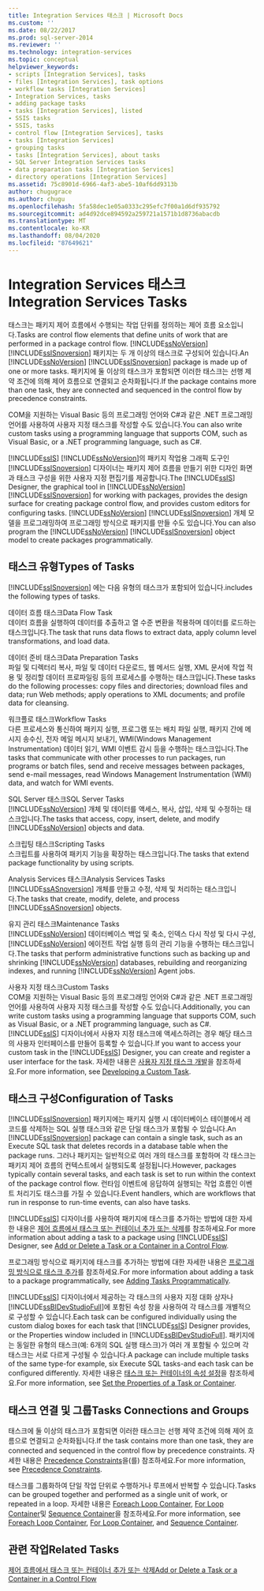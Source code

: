 ```yaml
---
title: Integration Services 태스크 | Microsoft Docs
ms.custom: ''
ms.date: 08/22/2017
ms.prod: sql-server-2014
ms.reviewer: ''
ms.technology: integration-services
ms.topic: conceptual
helpviewer_keywords:
- scripts [Integration Services], tasks
- files [Integration Services], task options
- workflow tasks [Integration Services]
- Integration Services, tasks
- adding package tasks
- tasks [Integration Services], listed
- SSIS tasks
- SSIS, tasks
- control flow [Integration Services], tasks
- tasks [Integration Services]
- grouping tasks
- tasks [Integration Services], about tasks
- SQL Server Integration Services tasks
- data preparation tasks [Integration Services]
- directory operations [Integration Services]
ms.assetid: 75c8901d-6966-4af3-abe5-10af6dd9313b
author: chugugrace
ms.author: chugu
ms.openlocfilehash: 5fa58dec1e05a0333c295efc7f00a1d6df935792
ms.sourcegitcommit: ad4d92dce894592a259721a1571b1d8736abacdb
ms.translationtype: MT
ms.contentlocale: ko-KR
ms.lasthandoff: 08/04/2020
ms.locfileid: "87649621"
---
```

# <a name="integration-services-tasks"></a><span data-ttu-id="ae463-102">Integration Services 태스크</span><span class="sxs-lookup"><span data-stu-id="ae463-102">Integration Services Tasks</span></span>
  <span data-ttu-id="ae463-103">태스크는 패키지 제어 흐름에서 수행되는 작업 단위를 정의하는 제어 흐름 요소입니다.</span><span class="sxs-lookup"><span data-stu-id="ae463-103">Tasks are control flow elements that define units of work that are performed in a package control flow.</span></span> <span data-ttu-id="ae463-104">[!INCLUDE[ssNoVersion](../../includes/ssnoversion-md.md)] [!INCLUDE[ssISnoversion](../../includes/ssisnoversion-md.md)] 패키지는 두 개 이상의 태스크로 구성되어 있습니다.</span><span class="sxs-lookup"><span data-stu-id="ae463-104">An [!INCLUDE[ssNoVersion](../../includes/ssnoversion-md.md)] [!INCLUDE[ssISnoversion](../../includes/ssisnoversion-md.md)] package is made up of one or more tasks.</span></span> <span data-ttu-id="ae463-105">패키지에 둘 이상의 태스크가 포함되면 이러한 태스크는 선행 제약 조건에 의해 제어 흐름으로 연결되고 순차화됩니다.</span><span class="sxs-lookup"><span data-stu-id="ae463-105">If the package contains more than one task, they are connected and sequenced in the control flow by precedence constraints.</span></span>  
  
 <span data-ttu-id="ae463-106">COM을 지원하는 Visual Basic 등의 프로그래밍 언어와 C#과 같은 .NET 프로그래밍 언어를 사용하여 사용자 지정 태스크를 작성할 수도 있습니다.</span><span class="sxs-lookup"><span data-stu-id="ae463-106">You can also write custom tasks using a programming language that supports COM, such as Visual Basic, or a .NET programming language, such as C#.</span></span>  
  
 <span data-ttu-id="ae463-107">[!INCLUDE[ssIS](../../includes/ssis-md.md)] [!INCLUDE[ssNoVersion](../../includes/ssnoversion-md.md)]의 패키지 작업용 그래픽 도구인 [!INCLUDE[ssISnoversion](../../includes/ssisnoversion-md.md)] 디자이너는 패키지 제어 흐름을 만들기 위한 디자인 화면과 태스크 구성을 위한 사용자 지정 편집기를 제공합니다.</span><span class="sxs-lookup"><span data-stu-id="ae463-107">The [!INCLUDE[ssIS](../../includes/ssis-md.md)] Designer, the graphical tool in [!INCLUDE[ssNoVersion](../../includes/ssnoversion-md.md)] [!INCLUDE[ssISnoversion](../../includes/ssisnoversion-md.md)] for working with packages, provides the design surface for creating package control flow, and provides custom editors for configuring tasks.</span></span> <span data-ttu-id="ae463-108">[!INCLUDE[ssNoVersion](../../includes/ssnoversion-md.md)] [!INCLUDE[ssISnoversion](../../includes/ssisnoversion-md.md)] 개체 모델을 프로그래밍하여 프로그래밍 방식으로 패키지를 만들 수도 있습니다.</span><span class="sxs-lookup"><span data-stu-id="ae463-108">You can also program the [!INCLUDE[ssNoVersion](../../includes/ssnoversion-md.md)] [!INCLUDE[ssISnoversion](../../includes/ssisnoversion-md.md)] object model to create packages programmatically.</span></span>  
  
## <a name="types-of-tasks"></a><span data-ttu-id="ae463-109">태스크 유형</span><span class="sxs-lookup"><span data-stu-id="ae463-109">Types of Tasks</span></span>  
 [!INCLUDE[ssISnoversion](../../includes/ssisnoversion-md.md)] <span data-ttu-id="ae463-110">에는 다음 유형의 태스크가 포함되어 있습니다.</span><span class="sxs-lookup"><span data-stu-id="ae463-110">includes the following types of tasks.</span></span>  
  
 <span data-ttu-id="ae463-111">데이터 흐름 태스크</span><span class="sxs-lookup"><span data-stu-id="ae463-111">Data Flow Task</span></span>  
 <span data-ttu-id="ae463-112">데이터 흐름을 실행하여 데이터를 추출하고 열 수준 변환을 적용하며 데이터를 로드하는 태스크입니다.</span><span class="sxs-lookup"><span data-stu-id="ae463-112">The task that runs data flows to extract data, apply column level transformations, and load data.</span></span>  
  
 <span data-ttu-id="ae463-113">데이터 준비 태스크</span><span class="sxs-lookup"><span data-stu-id="ae463-113">Data Preparation Tasks</span></span>  
 <span data-ttu-id="ae463-114">파일 및 디렉터리 복사, 파일 및 데이터 다운로드, 웹 메서드 실행, XML 문서에 작업 적용 및 정리할 데이터 프로파일링 등의 프로세스를 수행하는 태스크입니다.</span><span class="sxs-lookup"><span data-stu-id="ae463-114">These tasks do the following processes: copy files and directories; download files and data; run Web methods; apply operations to XML documents; and profile data for cleansing.</span></span>  
  
 <span data-ttu-id="ae463-115">워크플로 태스크</span><span class="sxs-lookup"><span data-stu-id="ae463-115">Workflow Tasks</span></span>  
 <span data-ttu-id="ae463-116">다른 프로세스와 통신하여 패키지 실행, 프로그램 또는 배치 파일 실행, 패키지 간에 메시지 송수신, 전자 메일 메시지 보내기, WMI(Windows Management Instrumentation) 데이터 읽기, WMI 이벤트 감시 등을 수행하는 태스크입니다.</span><span class="sxs-lookup"><span data-stu-id="ae463-116">The tasks that communicate with other processes to run packages, run programs or batch files, send and receive messages between packages, send e-mail messages, read Windows Management Instrumentation (WMI) data, and watch for WMI events.</span></span>  
  
 <span data-ttu-id="ae463-117">SQL Server 태스크</span><span class="sxs-lookup"><span data-stu-id="ae463-117">SQL Server Tasks</span></span>  
 <span data-ttu-id="ae463-118">[!INCLUDE[ssNoVersion](../../includes/ssnoversion-md.md)] 개체 및 데이터를 액세스, 복사, 삽입, 삭제 및 수정하는 태스크입니다.</span><span class="sxs-lookup"><span data-stu-id="ae463-118">The tasks that access, copy, insert, delete, and modify [!INCLUDE[ssNoVersion](../../includes/ssnoversion-md.md)] objects and data.</span></span>  
  
 <span data-ttu-id="ae463-119">스크립팅 태스크</span><span class="sxs-lookup"><span data-stu-id="ae463-119">Scripting Tasks</span></span>  
 <span data-ttu-id="ae463-120">스크립트를 사용하여 패키지 기능을 확장하는 태스크입니다.</span><span class="sxs-lookup"><span data-stu-id="ae463-120">The tasks that extend package functionality by using scripts.</span></span>  
  
 <span data-ttu-id="ae463-121">Analysis Services 태스크</span><span class="sxs-lookup"><span data-stu-id="ae463-121">Analysis Services Tasks</span></span>  
 <span data-ttu-id="ae463-122">[!INCLUDE[ssASnoversion](../../includes/ssasnoversion-md.md)] 개체를 만들고 수정, 삭제 및 처리하는 태스크입니다.</span><span class="sxs-lookup"><span data-stu-id="ae463-122">The tasks that create, modify, delete, and process [!INCLUDE[ssASnoversion](../../includes/ssasnoversion-md.md)] objects.</span></span>  
  
 <span data-ttu-id="ae463-123">유지 관리 태스크</span><span class="sxs-lookup"><span data-stu-id="ae463-123">Maintenance Tasks</span></span>  
 <span data-ttu-id="ae463-124">[!INCLUDE[ssNoVersion](../../includes/ssnoversion-md.md)] 데이터베이스 백업 및 축소, 인덱스 다시 작성 및 다시 구성, [!INCLUDE[ssNoVersion](../../includes/ssnoversion-md.md)] 에이전트 작업 실행 등의 관리 기능을 수행하는 태스크입니다.</span><span class="sxs-lookup"><span data-stu-id="ae463-124">The tasks that perform administrative functions such as backing up and shrinking [!INCLUDE[ssNoVersion](../../includes/ssnoversion-md.md)] databases, rebuilding and reorganizing indexes, and running [!INCLUDE[ssNoVersion](../../includes/ssnoversion-md.md)] Agent jobs.</span></span>  
  
 <span data-ttu-id="ae463-125">사용자 지정 태스크</span><span class="sxs-lookup"><span data-stu-id="ae463-125">Custom Tasks</span></span>  
 <span data-ttu-id="ae463-126">COM을 지원하는 Visual Basic 등의 프로그래밍 언어와 C#과 같은 .NET 프로그래밍 언어를 사용하여 사용자 지정 태스크를 작성할 수도 있습니다.</span><span class="sxs-lookup"><span data-stu-id="ae463-126">Additionally, you can write custom tasks using a programming language that supports COM, such as Visual Basic, or a .NET programming language, such as C#.</span></span> <span data-ttu-id="ae463-127">[!INCLUDE[ssIS](../../includes/ssis-md.md)] 디자이너에서 사용자 지정 태스크에 액세스하려는 경우 해당 태스크의 사용자 인터페이스를 만들어 등록할 수 있습니다.</span><span class="sxs-lookup"><span data-stu-id="ae463-127">If you want to access your custom task in the [!INCLUDE[ssIS](../../includes/ssis-md.md)] Designer, you can create and register a user interface for the task.</span></span> <span data-ttu-id="ae463-128">자세한 내용은 [사용자 지정 태스크 개발](../extending-packages-custom-objects/task/developing-a-custom-task.md)을 참조하세요.</span><span class="sxs-lookup"><span data-stu-id="ae463-128">For more information, see [Developing a Custom Task](../extending-packages-custom-objects/task/developing-a-custom-task.md).</span></span>  
  
## <a name="configuration-of-tasks"></a><span data-ttu-id="ae463-129">태스크 구성</span><span class="sxs-lookup"><span data-stu-id="ae463-129">Configuration of Tasks</span></span>  
 <span data-ttu-id="ae463-130">[!INCLUDE[ssISnoversion](../../includes/ssisnoversion-md.md)] 패키지에는 패키지 실행 시 데이터베이스 테이블에서 레코드를 삭제하는 SQL 실행 태스크와 같은 단일 태스크가 포함될 수 있습니다.</span><span class="sxs-lookup"><span data-stu-id="ae463-130">An [!INCLUDE[ssISnoversion](../../includes/ssisnoversion-md.md)] package can contain a single task, such as an Execute SQL task that deletes records in a database table when the package runs.</span></span> <span data-ttu-id="ae463-131">그러나 패키지는 일반적으로 여러 개의 태스크를 포함하며 각 태스크는 패키지 제어 흐름의 컨텍스트에서 실행되도록 설정됩니다.</span><span class="sxs-lookup"><span data-stu-id="ae463-131">However, packages typically contain several tasks, and each task is set to run within the context of the package control flow.</span></span> <span data-ttu-id="ae463-132">런타임 이벤트에 응답하여 실행되는 작업 흐름인 이벤트 처리기도 태스크를 가질 수 있습니다.</span><span class="sxs-lookup"><span data-stu-id="ae463-132">Event handlers, which are workflows that run in response to run-time events, can also have tasks.</span></span>  
  
 <span data-ttu-id="ae463-133">[!INCLUDE[ssIS](../../includes/ssis-md.md)] 디자이너를 사용하여 패키지에 태스크를 추가하는 방법에 대한 자세한 내용은 [제어 흐름에서 태스크 또는 컨테이너 추가 또는 삭제](add-or-delete-a-task-or-a-container-in-a-control-flow.md)를 참조하세요.</span><span class="sxs-lookup"><span data-stu-id="ae463-133">For more information about adding a task to a package using [!INCLUDE[ssIS](../../includes/ssis-md.md)] Designer, see [Add or Delete a Task or a Container in a Control Flow](add-or-delete-a-task-or-a-container-in-a-control-flow.md).</span></span>  
  
 <span data-ttu-id="ae463-134">프로그래밍 방식으로 패키지에 태스크를 추가하는 방법에 대한 자세한 내용은 [프로그래밍 방식으로 태스크 추가](../building-packages-programmatically/adding-tasks-programmatically.md)를 참조하세요.</span><span class="sxs-lookup"><span data-stu-id="ae463-134">For more information about adding a task to a package programmatically, see [Adding Tasks Programmatically](../building-packages-programmatically/adding-tasks-programmatically.md).</span></span>  
  
 <span data-ttu-id="ae463-135">[!INCLUDE[ssIS](../../includes/ssis-md.md)] 디자이너에서 제공하는 각 태스크의 사용자 지정 대화 상자나 [!INCLUDE[ssBIDevStudioFull](../../includes/ssbidevstudiofull-md.md)]에 포함된 속성 창을 사용하여 각 태스크를 개별적으로 구성할 수 있습니다.</span><span class="sxs-lookup"><span data-stu-id="ae463-135">Each task can be configured individually using the custom dialog boxes for each task that [!INCLUDE[ssIS](../../includes/ssis-md.md)] Designer provides, or the Properties window included in [!INCLUDE[ssBIDevStudioFull](../../includes/ssbidevstudiofull-md.md)].</span></span> <span data-ttu-id="ae463-136">패키지에는 동일한 유형의 태스크(예: 6개의 SQL 실행 태스크)가 여러 개 포함될 수 있으며 각 태스크는 서로 다르게 구성될 수 있습니다.</span><span class="sxs-lookup"><span data-stu-id="ae463-136">A package can include multiple tasks of the same type-for example, six Execute SQL tasks-and each task can be configured differently.</span></span> <span data-ttu-id="ae463-137">자세한 내용은 [태스크 또는 컨테이너의 속성 설정](../set-the-properties-of-a-task-or-container.md)을 참조하세요.</span><span class="sxs-lookup"><span data-stu-id="ae463-137">For more information, see [Set the Properties of a Task or Container](../set-the-properties-of-a-task-or-container.md).</span></span>  
  
## <a name="tasks-connections-and-groups"></a><span data-ttu-id="ae463-138">태스크 연결 및 그룹</span><span class="sxs-lookup"><span data-stu-id="ae463-138">Tasks Connections and Groups</span></span>  
 <span data-ttu-id="ae463-139">태스크에 둘 이상의 태스크가 포함되면 이러한 태스크는 선행 제약 조건에 의해 제어 흐름으로 연결되고 순차화됩니다.</span><span class="sxs-lookup"><span data-stu-id="ae463-139">If the task contains more than one task, they are connected and sequenced in the control flow by precedence constraints.</span></span> <span data-ttu-id="ae463-140">자세한 내용은 [Precedence Constraints](precedence-constraints.md)을(를) 참조하세요.</span><span class="sxs-lookup"><span data-stu-id="ae463-140">For more information, see [Precedence Constraints](precedence-constraints.md).</span></span>  
  
 <span data-ttu-id="ae463-141">태스크를 그룹화하여 단일 작업 단위로 수행하거나 루프에서 반복할 수 있습니다.</span><span class="sxs-lookup"><span data-stu-id="ae463-141">Tasks can be grouped together and performed as a single unit of work, or repeated in a loop.</span></span> <span data-ttu-id="ae463-142">자세한 내용은 [Foreach Loop Container](foreach-loop-container.md), [For Loop Container](for-loop-container.md)및 [Sequence Container](sequence-container.md)을 참조하세요.</span><span class="sxs-lookup"><span data-stu-id="ae463-142">For more information, see [Foreach Loop Container](foreach-loop-container.md), [For Loop Container](for-loop-container.md), and [Sequence Container](sequence-container.md).</span></span>  
  
## <a name="related-tasks"></a><span data-ttu-id="ae463-143">관련 작업</span><span class="sxs-lookup"><span data-stu-id="ae463-143">Related Tasks</span></span>  
 [<span data-ttu-id="ae463-144">제어 흐름에서 태스크 또는 컨테이너 추가 또는 삭제</span><span class="sxs-lookup"><span data-stu-id="ae463-144">Add or Delete a Task or a Container in a Control Flow</span></span>](add-or-delete-a-task-or-a-container-in-a-control-flow.md)  
  
  
